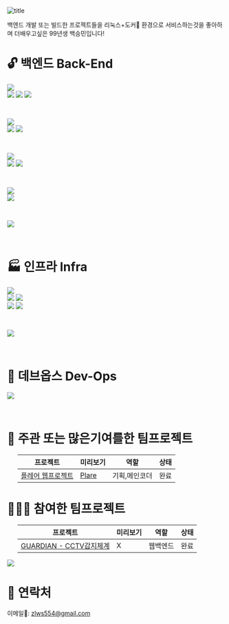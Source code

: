![title](https://amel.kr/dl/bsm.png)

백엔드 개발 또는 빌드한 프로젝트들을 리눅스+도커🐳 환경으로 서비스하는것을 좋아하며 더배우고싶은 99년생 백승민입니다!

# 🔓 백엔드 Back-End

<p>
    <img src="https://img.shields.io/badge/Java-007396?style=for-the-badge&logo=oracle&logoColor=white"/>
    <br/>
    <img src="https://img.shields.io/badge/Spring Boot-6DB33F?style=for-the-badge&logo=spring-boot&logoColor=white"/>
    <img src="https://img.shields.io/badge/Tomcat-83682E?style=for-the-badge&logo=Apache-Tomcat&logoColor=white"/>
    <img src="https://img.shields.io/badge/JSP-6DB33F?style=for-the-badge&logo=oracle&logoColor=white"/>
</p>
<br/>
<p>
    <img src="https://img.shields.io/badge/JavaScript-F7DF1E?style=for-the-badge&logo=javascript&logoColor=white"/>
    <br/>
    <img src="https://img.shields.io/badge/Node.js-339933?style=for-the-badge&logo=node.js&logoColor=white"/>
    <img src="https://img.shields.io/badge/Express-339933?style=for-the-badge&logo=Express&logoColor=white"/>
</p>
<br/>
<p>
    <img src="https://img.shields.io/badge/DBMS-4479A1?style=for-the-badge&logo=Databricks&logoColor=white"/>
    <br/>
    <img src="https://img.shields.io/badge/MySQL-4479A1?style=for-the-badge&logo=mysql&logoColor=white"/>
    <img src="https://img.shields.io/badge/MariaDB 10-003545?style=for-the-badge&logo=mariadb&logoColor=white"/>
</p>
<br/>
<p>
    <img src="https://img.shields.io/badge/C%23-239120?style=for-the-badge&logo=c-sharp&logoColor=white"/>
    <br/>
    <img src="https://img.shields.io/badge/Unity-040404?style=for-the-badge&logo=Unity&logoColor=white"/>
</p>
<br/>
<p>
    <img src="https://img.shields.io/badge/Python-234969?style=for-the-badge&logo=python&logoColor=white"/>
</p>
<br/>

# 🏭 인프라 Infra

<p>
    <img src="https://img.shields.io/badge/Linux-FCC624?style=for-the-badge&logo=linux&logoColor=white"/>
    <br/>
    <img src="https://img.shields.io/badge/Debian-A81D33?style=for-the-badge&logo=Debian&logoColor=white"/>
    <img src="https://img.shields.io/badge/Ubuntu-E95420?style=for-the-badge&logo=Ubuntu&logoColor=white"/>
    <br/>
    <img src="https://img.shields.io/badge/Fedora-51A2DA?style=for-the-badge&logo=Fedora&logoColor=white"/>
    <img src="https://img.shields.io/badge/CentOS-262577?style=for-the-badge&logo=CentOS&logoColor=white"/>
</p>
<br/>
<p>
    <img src="https://img.shields.io/badge/Docker-0F6CB3?style=for-the-badge&logo=Docker&logoColor=white"/>
</p>
<br/>

# 🧰 데브옵스 Dev-Ops

<p>
    <img src="https://img.shields.io/badge/Git-F05032?style=for-the-badge&logo=Git&logoColor=white"/>
</p>
<br/>

# 👬 주관 또는 많은기여를한 팀프로젝트

<ul>

프로젝트|미리보기|역할|상태
---|---|---|---
[플레어 웹프로젝트](https://github.com/me9min/HOSEO-2A-2-Plare) | [Plare](http://amel.kr) | 기획,메인코더 | 완료

</ul>

# 👩‍👦‍👦 참여한 팀프로젝트

<ul>

프로젝트|미리보기|역할|상태
---|---|---|---
[GUARDIAN - CCTV감지체계](https://github.com/osamhack2020/WEB_GUARDIAN_GUARDIAN) | X | 웹백엔드 | 완료

</ul>

[![](https://github-readme-stats.vercel.app/api?username=me9min)](https://github-readme-stats.vercel.app/api?username=me9min)

# 🔔 연락처

이메일📧: zlws554@gmail.com
